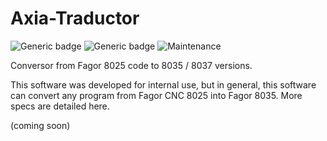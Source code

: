 # Axia-Traductor

![Generic badge](https://img.shields.io/badge/made%20with-C++-blue.svg) ![Generic badge](https://img.shields.io/badge/status-NOT%20FUNCTIONAL-red.svg) ![Maintenance](https://img.shields.io/badge/Maintained%3F-yes-green.svg)

Conversor from Fagor 8025 code to 8035 / 8037 versions.

This software was developed for internal use, but in general, this software can convert any program from Fagor CNC 8025  into Fagor 8035.
More specs are detailed here.

(coming soon)